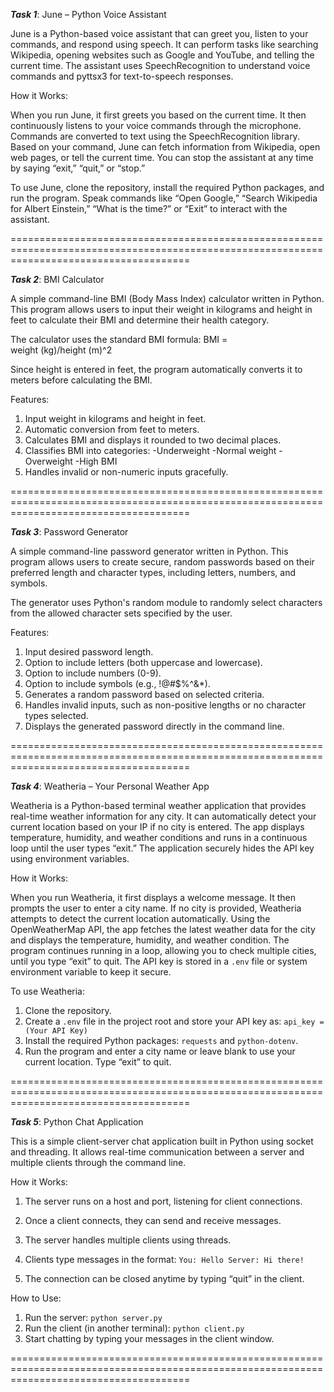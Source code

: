 ***Task 1***: June – Python Voice Assistant

June is a Python-based voice assistant that can greet you, listen to your commands, and respond using speech. It can perform tasks like searching Wikipedia, opening websites such as Google and YouTube, and telling the current time. The assistant uses SpeechRecognition to understand voice commands and pyttsx3 for text-to-speech responses.

How it Works:

When you run June, it first greets you based on the current time. It then continuously listens to your voice commands through the microphone. Commands are converted to text using the SpeechRecognition library. Based on your command, June can fetch information from Wikipedia, open web pages, or tell the current time. You can stop the assistant at any time by saying “exit,” “quit,” or “stop.”

To use June, clone the repository, install the required Python packages, and run the program. Speak commands like “Open Google,” “Search Wikipedia for Albert Einstein,” “What is the time?” or “Exit” to interact with the assistant.

===========================================================================================================================================

***Task 2***: BMI Calculator

A simple command-line BMI (Body Mass Index) calculator written in Python. This program allows users to input their weight in kilograms and height in feet to calculate their BMI and determine their health category.

The calculator uses the standard BMI formula:
BMI = weight (kg)/height (m)^2

Since height is entered in feet, the program automatically converts it to meters before calculating the BMI.

Features:
1. Input weight in kilograms and height in feet.
2. Automatic conversion from feet to meters.
3. Calculates BMI and displays it rounded to two decimal places.
4. Classifies BMI into categories:
    -Underweight
    -Normal weight
    -Overweight
    -High BMI
5. Handles invalid or non-numeric inputs gracefully.

===========================================================================================================================================

***Task 3***: Password Generator

A simple command-line password generator written in Python. This program allows users to create secure, random passwords based on their preferred length and character types, including letters, numbers, and symbols. 

The generator uses Python's random module to randomly select characters from the allowed character sets specified by the user.

Features:
1. Input desired password length.
2. Option to include letters (both uppercase and lowercase).
3. Option to include numbers (0-9).
4. Option to include symbols (e.g., !@#$%^&*).
5. Generates a random password based on selected criteria.
6. Handles invalid inputs, such as non-positive lengths or no character types selected.
7. Displays the generated password directly in the command line.

===========================================================================================================================================

***Task 4***: Weatheria – Your Personal Weather App

Weatheria is a Python-based terminal weather application that provides real-time weather information for any city. It can automatically detect your current location based on your IP if no city is entered. The app displays temperature, humidity, and weather conditions and runs in a continuous loop until the user types “exit.” The application securely hides the API key using environment variables.

How it Works:

When you run Weatheria, it first displays a welcome message. It then prompts the user to enter a city name. If no city is provided, Weatheria attempts to detect the current location automatically. Using the OpenWeatherMap API, the app fetches the latest weather data for the city and displays the temperature, humidity, and weather condition. The program continues running in a loop, allowing you to check multiple cities, until you type “exit” to quit. The API key is stored in a `.env` file or system environment variable to keep it secure.

To use Weatheria:

1. Clone the repository.
2. Create a `.env` file in the project root and store your API key as:
     `api_key = (Your API Key)`
3. Install the required Python packages: `requests` and `python-dotenv`.
4. Run the program and enter a city name or leave blank to use your current location. Type “exit” to quit.

===========================================================================================================================================

***Task 5***: Python Chat Application

This is a simple client-server chat application built in Python using socket and threading. It allows real-time communication between a server and multiple clients through the command line.

How it Works:

1. The server runs on a host and port, listening for client connections.
2. Once a client connects, they can send and receive messages.
3. The server handles multiple clients using threads.
4. Clients type messages in the format:
    `You: Hello
    Server: Hi there!`

5. The connection can be closed anytime by typing “quit” in the client.

How to Use:
1. Run the server:
    `python server.py`
2. Run the client (in another terminal):
    `python client.py`
3. Start chatting by typing your messages in the client window.

===========================================================================================================================================
